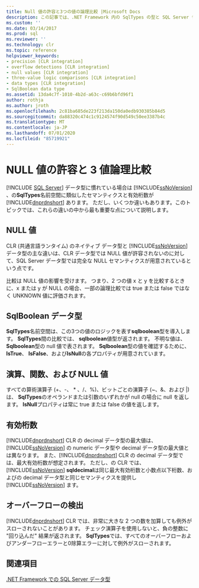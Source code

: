 ```yaml
---
title: Null 値の許容と3つの値の論理比較 |Microsoft Docs
description: この記事では、.NET Framework 内の SqlTypes の型と SQL Server データ型の違いについて説明します。これには、セマンティクスと精度が似ています。
ms.custom: ''
ms.date: 03/14/2017
ms.prod: sql
ms.reviewer: ''
ms.technology: clr
ms.topic: reference
helpviewer_keywords:
- precision [CLR integration]
- overflow detections [CLR integration]
- null values [CLR integration]
- three-value logic comparisons [CLR integration]
- data types [CLR integration]
- SqlBoolean data type
ms.assetid: 13da4c7f-1010-4b2d-a63c-c69b6bfd96f1
author: rothja
ms.author: jroth
ms.openlocfilehash: 2c81ba685de223f213da150da0edb930385b84d5
ms.sourcegitcommit: da88320c474c1c9124574f90d549c50ee3387b4c
ms.translationtype: MT
ms.contentlocale: ja-JP
ms.lasthandoff: 07/01/2020
ms.locfileid: "85719921"
---
```

# <a name="nullability-and-three-value-logic-comparisons"></a>NULL 値の許容と 3 値論理比較
 [!INCLUDE [SQL Server](../../includes/applies-to-version/sqlserver.md)]
  データ型に慣れている場合は [!INCLUDE[ssNoVersion](../../includes/ssnoversion-md.md)] 、の**SqlTypes**名前空間に類似したセマンティクスと有効桁数が [!INCLUDE[dnprdnshort](../../includes/dnprdnshort-md.md)] あります。 ただし、いくつか違いもあります。このトピックでは、これらの違いの中から最も重要な点について説明します。  
  
## <a name="null-values"></a>NULL 値  
 CLR (共通言語ランタイム) のネイティブ データ型と [!INCLUDE[ssNoVersion](../../includes/ssnoversion-md.md)] データ型の主な違いは、CLR データ型では NULL 値が許容されないのに対して、SQL Server データ型では完全な NULL セマンティクスが用意されているという点です。  
  
 比較は NULL 値の影響を受けます。 つまり、2 つの値 x と y を比較するときに、x または y が NULL の場合、一部の論理比較では true または false ではなく UNKNOWN 値に評価されます。  
  
## <a name="sqlboolean-data-type"></a>SqlBoolean データ型  
 **SqlTypes**名前空間は、この3つの値のロジックを表す**sqlboolean**型を導入します。 **SqlTypes**間の比較では、 **sqlboolean**値型が返されます。 不明な値は、 **Sqlboolean**型の null 値で表されます。 **Sqlboolean**型の値を確認するために、 **IsTrue**、 **IsFalse**、および**IsNull**の各プロパティが用意されています。  
  
## <a name="operations-functions-and-null-values"></a>演算、関数、および NULL 値  
 すべての算術演算子 (+、-、 \* 、/、%)、ビットごとの演算子 (~、&、および |) は、 **SqlTypes**のオペランドまたは引数のいずれかが null の場合に null を返します。 **IsNull**プロパティは常に true または false の値を返します。  
  
## <a name="precision"></a>有効桁数  
 [!INCLUDE[dnprdnshort](../../includes/dnprdnshort-md.md)] CLR の decimal データ型の最大値は、[!INCLUDE[ssNoVersion](../../includes/ssnoversion-md.md)] の numeric データ型や decimal データ型の最大値とは異なります。 また、[!INCLUDE[dnprdnshort](../../includes/dnprdnshort-md.md)] CLR の decimal データ型では、最大有効桁数が想定されます。 ただし、の CLR では、 [!INCLUDE[ssNoVersion](../../includes/ssnoversion-md.md)] **sqldecimal**は同じ最大有効桁数と小数点以下桁数、およびの decimal データ型と同じセマンティクスを提供し [!INCLUDE[ssNoVersion](../../includes/ssnoversion-md.md)] ます。  
  
## <a name="overflow-detection"></a>オーバーフローの検出  
 [!INCLUDE[dnprdnshort](../../includes/dnprdnshort-md.md)] CLR では、非常に大きな 2 つの数を加算しても例外がスローされないことがあります。 チェック演算子を使用しないと、負の整数に "回り込んだ" 結果が返されます。 **SqlTypes**では、すべてのオーバーフローおよびアンダーフローエラーと0除算エラーに対して例外がスローされます。  
  
## <a name="see-also"></a>関連項目  
 [.NET Framework での SQL Server データ型](../../relational-databases/clr-integration-database-objects-types-net-framework/sql-server-data-types-in-the-net-framework.md)  
  
  
